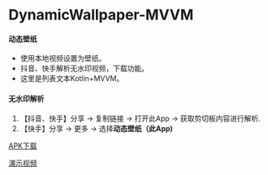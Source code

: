 # DynamicWallpaper-MVVM

#### 动态壁纸

- 使用本地视频设置为壁纸。
- 抖音、快手解析无水印视频，下载功能。
- 这里是列表文本Kotlin+MVVM。
 
#### 无水印解析
 
 1. 【抖音、快手】分享 -> 复制链接 -> 打开此App -> 获取剪切板内容进行解析.
 2. 【快手】分享 -> 更多 -> 选择**动态壁纸（此App)**
 
 
[APK下载](https://gitee.com/theoneee/dynamic-wallpaper-mvvm/raw/master/apks/wallpaper_release.apk)
 
[演示视频](http://file.cudag.com/2021/12/13/7a7690544081e61880e4dae8137bf1e0.mp4)
 

 
 
 
 



